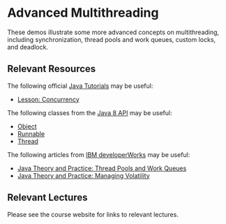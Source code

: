 Advanced Multithreading
=================================================

These demos illustrate some more advanced concepts on multithreading, including synchronization, thread pools and work queues, custom locks, and deadlock. 

## Relevant Resources ##

The following official [Java Tutorials](http://docs.oracle.com/javase/tutorial/index.html) may be useful:

- [Lesson: Concurrency](http://docs.oracle.com/javase/tutorial/essential/concurrency/index.html)

The following classes from the [Java 8 API](http://docs.oracle.com/javase/8/docs/api/) may be useful:

- [Object](http://docs.oracle.com/javase/8/docs/api/java/lang/Object.html)
- [Runnable](http://docs.oracle.com/javase/8/docs/api/java/lang/Runnable.html)
- [Thread](http://docs.oracle.com/javase/8/docs/api/java/lang/Thread.html)

The following articles from [IBM developerWorks]() may be useful:

- [Java Theory and Practice: Thread Pools and Work Queues](http://www.ibm.com/developerworks/library/j-jtp0730/index.html)
- [Java Theory and Practice: Managing Volatility](http://www.ibm.com/developerworks/library/j-jtp06197/)

## Relevant Lectures ##

Please see the course website for links to relevant lectures.
